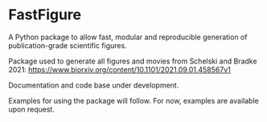 # FastFigure
A Python package to allow fast, modular and reproducible generation of publication-grade scientific figures.

Package used to generate all figures and movies from Schelski and Bradke 2021:
https://www.biorxiv.org/content/10.1101/2021.09.01.458567v1

Documentation and code base under development.

Examples for using the package will follow. For now, examples are available upon request.
